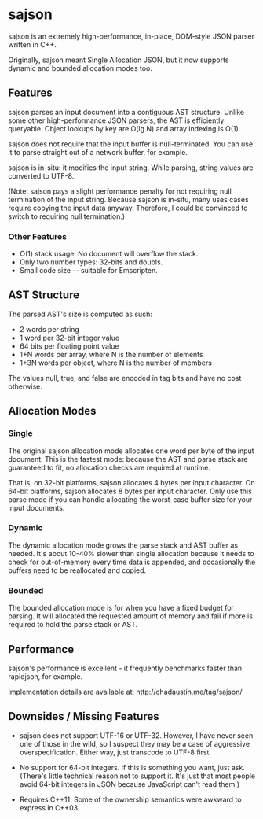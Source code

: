 # sajson

sajson is an extremely high-performance, in-place, DOM-style JSON parser written in C++.

Originally, sajson meant Single Allocation JSON, but it now supports dynamic and bounded allocation modes too.

## Features

sajson parses an input document into a contiguous AST structure.  Unlike some other high-performance JSON parsers, the AST is efficiently queryable.  Object lookups by key are O(lg N) and array indexing is O(1).

sajson does not require that the input buffer is null-terminated.  You can use it to parse straight out of a network buffer, for example.

sajson is in-situ: it modifies the input string.  While parsing, string values are converted to UTF-8.

(Note: sajson pays a slight performance penalty for not requiring null termination of the input string.  Because sajson is in-situ, many uses cases require copying the input data anyway.  Therefore, I could be convinced to switch to requiring null termination.)

### Other Features

* O(1) stack usage. No document will overflow the stack.
* Only two number types: 32-bits and doubls.
* Small code size -- suitable for Emscripten.

## AST Structure

The parsed AST's size is computed as such:

* 2 words per string
* 1 word per 32-bit integer value
* 64 bits per floating point value
* 1+N words per array, where N is the number of elements
* 1+3N words per object, where N is the number of members

The values null, true, and false are encoded in tag bits and have no cost otherwise.

## Allocation Modes

### Single

The original sajson allocation mode allocates one word per byte of the input document.  This is the fastest mode: because the AST and parse stack are guaranteed to fit, no allocation checks are required at runtime.

That is, on 32-bit platforms, sajson allocates 4 bytes per input character.  On 64-bit platforms, sajson allocates 8 bytes per input character.  Only use this parse mode if you can handle allocating the worst-case buffer size for your input documents.

### Dynamic

The dynamic allocation mode grows the parse stack and AST buffer as needed.  It's about 10-40% slower than single allocation because it needs to check for out-of-memory every time data is appended, and occasionally the buffers need to be reallocated and copied.

### Bounded

The bounded allocation mode is for when you have a fixed budget for parsing.  It will allocated the requested amount of memory and fail if more is required to hold the parse stack or AST.

## Performance

sajson's performance is excellent - it frequently benchmarks faster than rapidjson, for example.

Implementation details are available at: http://chadaustin.me/tag/sajson/

## Downsides / Missing Features

* sajson does not support UTF-16 or UTF-32.  However, I have never seen one of those in the wild, so I suspect they may be a case of aggressive overspecification.  Either way, just transcode to UTF-8 first.

* No support for 64-bit integers.  If this is something you want, just ask.  (There's little technical reason not to support it.  It's just that most people avoid 64-bit integers in JSON because JavaScript can't read them.)

* Requires C++11.  Some of the ownership semantics were awkward to express in C++03.
